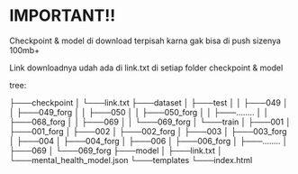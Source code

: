 # IMPORTANT!!

Checkpoint & model di download terpisah karna gak bisa di push sizenya 100mb+

Link downloadnya udah ada di link.txt di setiap folder checkpoint & model

tree: 

├───checkpoint
│   └───link.txt
├───dataset
│   ├───test
│   │   ├───049
│   │   ├───049_forg
│   │   ├───050
│   │   ├───050_forg
│   │   ├───........
│   │   ├───068_forg
│   │   ├───069
│   │   └───069_forg
│   └───train
│       ├───001
│       ├───001_forg
│       ├───002
│       ├───002_forg
│       ├───003
│       ├───003_forg
│       ├───004
│       ├───004_forg
│       ├───006
│       ├───006_forg
│       ├───........
│       ├───069
│       └───069_forg
├───model
│   ├───link.txt
│   └───mental_health_model.json
└───templates
    └───index.html
